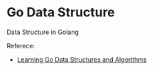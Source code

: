 # Go Data Structure

Data Structure in Golang

Referece: 
* [Learning Go Data Structures and Algorithms](https://learning.oreilly.com/videos/learning-go-data/9781788392563)
